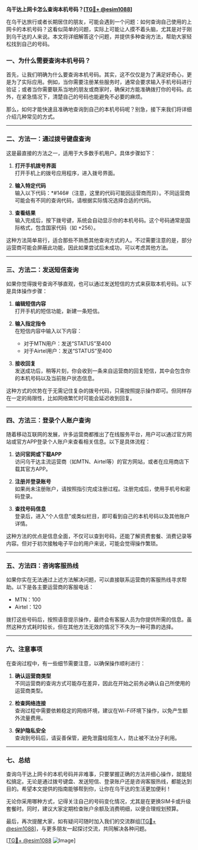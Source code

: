 **乌干达上网卡怎么查询本机号码？[[TG💪+ @esim1088](https://t.me/s/esim1088)]**

在乌干达旅行或者长期居住的朋友，可能会遇到一个问题：如何查询自己使用的上网卡的本机号码？这看似简单的问题，实际上可能让人摸不着头脑，尤其是对于刚到乌干达的人来说。本文将详细解答这个问题，并提供多种查询方法，帮助大家轻松找到自己的号码。

### 一、为什么需要查询本机号码？

首先，让我们明确为什么要查询本机号码。其实，这不仅仅是为了满足好奇心，更是为了实际应用。例如，当你需要注册某些服务时，通常会要求输入手机号码进行验证；或者当你需要联系当地的朋友或商家时，确保对方能准确拨打你的号码。此外，在紧急情况下，清楚自己的号码也能避免不必要的麻烦。

那么，如何才能快速且准确地查询到自己的本机号码呢？别急，接下来我们将详细介绍几种常见的方式。

---

### 二、方法一：通过拨号键盘查询

这是最直接的方法之一，适用于大多数手机用户。具体步骤如下：

1. **打开手机拨号界面**  
   打开手机上的拨号应用程序，进入拨号界面。

2. **输入特定代码**  
   输入以下代码：*#146#（注意，这里的代码可能因运营商而异）。不同运营商可能会有不同的查询代码，请根据实际情况选择合适的代码。

3. **查看结果**  
   输入完成后，按下拨号键，系统会自动显示你的本机号码。这个号码通常是国际格式，包含国家代码（如 +256）。

这种方法简单易行，适合那些不熟悉其他查询方式的人。不过需要注意的是，部分运营商可能会屏蔽此功能，因此如果尝试后未成功，可以考虑其他方法。

---

### 三、方法二：发送短信查询

如果你觉得拨号查询不够直观，也可以通过发送短信的方式来获取本机号码。以下是具体操作步骤：

1. **编辑短信内容**  
   打开手机的短信功能，新建一条短信。

2. **输入指定指令**  
   在短信内容中输入以下内容：  
   - 对于MTN用户：发送“STATUS”至400  
   - 对于Airtel用户：发送“STATUS”至400  

3. **接收回复**  
   发送成功后，稍等片刻，你会收到一条来自运营商的回复短信，其中会包含你的本机号码以及当前账户状态信息。

这种方式的优势在于无需记住复杂的拨号代码，只需按照提示操作即可。但同样存在一定的局限性，比如网络繁忙时可能会延迟收到回复。

---

### 四、方法三：登录个人账户查询

随着移动互联网的发展，许多运营商都推出了在线服务平台，用户可以通过官方网站或官方APP登录个人账户来查看相关信息。以下是具体流程：

1. **访问官网或下载APP**  
   访问乌干达主流运营商（如MTN、Airtel等）的官方网站，或者在应用商店下载其官方APP。

2. **注册并登录账号**  
   如果尚未注册账户，请按照指引完成注册过程。注册完成后，使用手机号和密码登录。

3. **查找号码信息**  
   登录后，进入“个人信息”或类似栏目，即可看到自己的本机号码以及其他账户详情。

这种方法的优点是信息全面，不仅可以查到号码，还能了解资费套餐、消费记录等内容。但对于初次接触电子平台的用户来说，可能会觉得操作繁琐。

---

### 五、方法四：咨询客服热线

如果你实在无法通过上述方法解决问题，可以直接联系运营商的客服热线寻求帮助。以下是各主要运营商的客服电话：

- MTN：100  
- Airtel：120  

拨打这些号码后，按照语音提示操作，最终会有客服人员为你提供所需的信息。虽然这种方式耗时较长，但在其他方法无效的情况下不失为一种可靠的选择。

---

### 六、注意事项

在查询过程中，有一些细节需要注意，以确保操作顺利进行：

1. **确认运营商类型**  
   不同运营商的查询方式可能存在差异，因此在开始之前务必确认自己所使用的运营商类型。

2. **检查网络连接**  
   查询过程中需要依赖稳定的网络环境，建议在Wi-Fi环境下操作，以免产生额外流量费用。

3. **保护隐私安全**  
   查询到号码后，请妥善保管，避免泄露给陌生人，防止被不法分子利用。

---

### 七、总结

查询乌干达上网卡的本机号码并非难事，只要掌握正确的方法并细心操作，就能轻松搞定。无论是通过拨号键盘、发送短信、登录账户还是咨询客服热线，都能达到目的。希望本文提供的指南能够帮到你，让你在乌干达的生活更加便利！

无论你采用哪种方式，记得关注自己的号码变化情况，尤其是在更换SIM卡或升级套餐时。同时，建议大家定期检查账户余额及消费明细，以便合理规划预算。

最后，再次提醒大家，如有疑问可随时加入我们的交流群组[[TG💪+ @esim1088](https://t.me/s/esim1088)]，与更多朋友一起探讨交流，共同解决各种问题。

[[TG💪+ @esim1088](https://t.me/s/esim1088) ![Image](https://i.postimg.cc/4NQfJmqS/Snipaste-2025-05-13-00-14-12.png)]